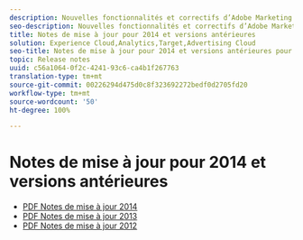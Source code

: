 ```yaml
---
description: Nouvelles fonctionnalités et correctifs d’Adobe Marketing Cloud – 2014 et versions antérieures.
seo-description: Nouvelles fonctionnalités et correctifs d’Adobe Marketing Cloud – 2014 et versions antérieures.
title: Notes de mise à jour pour 2014 et versions antérieures
solution: Experience Cloud,Analytics,Target,Advertising Cloud
seo-title: Notes de mise à jour pour 2014 et versions antérieures pour Adobe Experience Cloud
topic: Release notes
uuid: c56a1064-0f2c-4241-93c6-ca4b1f267763
translation-type: tm+mt
source-git-commit: 00226294d475d0c8f323692272bedf0d2705fd20
workflow-type: tm+mt
source-wordcount: '50'
ht-degree: 100%

---
```



# Notes de mise à jour pour 2014 et versions antérieures

* [PDF Notes de mise à jour 2014](2014-Adobe-Experience-Cloud-Release-Notes.pdf)
* [PDF Notes de mise à jour 2013](2013-Adobe-Experience-Cloud-Release-Notes.pdf)
* [PDF Notes de mise à jour 2012](2012-Adobe-Experience-Cloud-Release-Notes.pdf)
